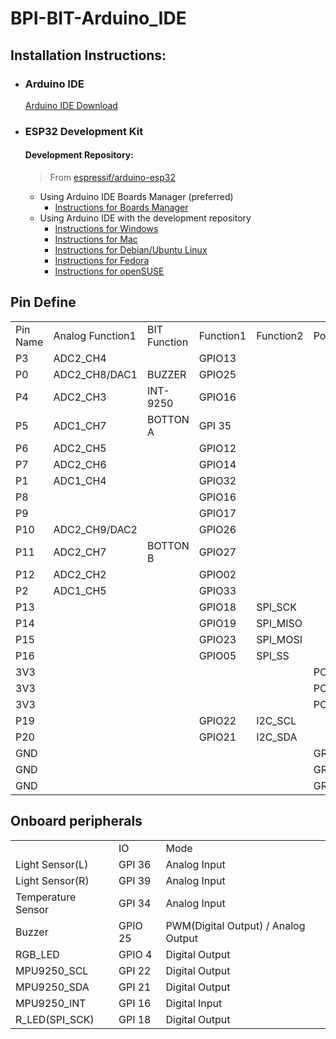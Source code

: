 # BPI-BIT-Arduino_IDE

## Installation Instructions:

+ ### Arduino IDE
    [Arduino IDE Download](https://www.arduino.cc/en/Main/Software)

+ ### ESP32 Development Kit

    #### Development Repository:
    > From [espressif/arduino-esp32](https://github.com/espressif/arduino-esp32)

    - Using Arduino IDE Boards Manager (preferred)
      + [Instructions for Boards Manager](docs/boards_manager.md)
    - Using Arduino IDE with the development repository
      + [Instructions for Windows](docs//windows.md)
      + [Instructions for Mac](docs/mac.md)
      + [Instructions for Debian/Ubuntu Linux](docs/debian_ubuntu.md)
      + [Instructions for Fedora](docs/fedora.md)
      + [Instructions for openSUSE](docs/opensuse.md)

## Pin Define

<table>
  <tr><td>Pin Name</td><td>Analog Function1</td><td>BIT Function</td><td>Function1</td><td>Function2</td><td>Power</td></tr>
  <tr><td>P3</td><td>ADC2_CH4</td><td></td><td>GPIO13</td><td></td><td></td></tr>
  <tr><td>P0</td><td>ADC2_CH8/DAC1</td><td>BUZZER</td><td>GPIO25</td><td></td><td></td></tr>
  <tr><td>P4</td><td>ADC2_CH3</td><td>INT-9250</td><td>GPIO16</td><td></td><td></td></tr>
  <tr><td>P5</td><td>ADC1_CH7</td><td>BOTTON A</td><td>GPI 35</td><td></td><td></td></tr>
  <tr><td>P6</td><td>ADC2_CH5</td><td></td><td>GPIO12</td><td></td><td></td></tr>
  <tr><td>P7</td><td>ADC2_CH6</td><td></td><td>GPIO14</td><td></td><td></td></tr>
  <tr><td>P1</td><td>ADC1_CH4</td><td></td><td>GPIO32</td><td></td><td></td></tr>
  <tr><td>P8</td><td></td><td></td><td>GPIO16</td><td></td><td></td></tr>
  <tr><td>P9</td><td></td><td></td><td>GPIO17</td><td></td><td></td></tr>
  <tr><td>P10</td><td>ADC2_CH9/DAC2</td><td></td><td>GPIO26</td><td></td><td></td></tr>
  <tr><td>P11</td><td>ADC2_CH7</td><td>BOTTON B</td><td>GPIO27</td><td></td><td></td></tr>
  <tr><td>P12</td><td>ADC2_CH2</td><td></td><td>GPIO02</td><td></td><td></td></tr>
  <tr><td>P2</td><td>ADC1_CH5</td><td></td><td>GPIO33</td><td></td><td></td></tr>
  <tr><td>P13</td><td></td><td></td><td>GPIO18</td><td>SPI_SCK</td><td></td></tr>
  <tr><td>P14</td><td></td><td></td><td>GPIO19</td><td>SPI_MISO</td><td></td></tr>
  <tr><td>P15</td><td></td><td></td><td>GPIO23</td><td>SPI_MOSI</td><td></td></tr>
  <tr><td>P16</td><td></td><td></td><td>GPIO05</td><td>SPI_SS</td><td></td></tr>
  <tr><td>3V3</td><td></td><td></td><td></td><td></td><td>POWER:3V3</td></tr>
  <tr><td>3V3</td><td></td><td></td><td></td><td></td><td>POWER:3V3</td></tr>
  <tr><td>3V3</td><td></td><td></td><td></td><td></td><td>POWER:3V3</td></tr>
  <tr><td>P19</td><td></td><td></td><td>GPIO22</td><td>I2C_SCL</td><td></td></tr>
  <tr><td>P20</td><td></td><td></td><td>GPIO21</td><td>I2C_SDA</td><td></td></tr>
  <tr><td>GND</td><td></td><td></td><td></td><td></td><td>GROUND</td></tr>
  <tr><td>GND</td><td></td><td></td><td></td><td></td><td>GROUND</td></tr>
  <tr><td>GND</td><td></td><td></td><td></td><td></td><td>GROUND</td></tr>
</table>

## Onboard peripherals

<table>
  <tr>  <td></td>  <td>IO</td>  <td>Mode</td>    </tr>
  <tr>  <td>Light Sensor(L)</td>  <td>GPI 36</td>    <td>Analog Input</td>  </tr>
  <tr>  <td>Light Sensor(R)</td>  <td>GPI 39</td>    <td>Analog Input</td>  </tr>
  <tr>  <td>Temperature Sensor</td>  <td>GPI 34</td>   <td>Analog Input</td>  </tr>
  <tr>  <td>Buzzer</td>  <td>GPIO 25</td>  <td>PWM(Digital Output) / Analog Output</td>    </tr>
  <tr>  <td>RGB_LED</td>  <td>GPIO 4</td>   <td>Digital Output</td>  </tr>
  <tr>  <td>MPU9250_SCL</td>  <td>GPI 22</td>   <td>Digital Output</td>  </tr>
  <tr>  <td>MPU9250_SDA</td>  <td>GPI 21</td>   <td>Digital Output</td>  </tr>
  <tr>  <td>MPU9250_INT</td>  <td>GPI 16</td>   <td>Digital Input</td>  </tr>
  <tr>  <td>R_LED(SPI_SCK)</td>  <td>GPI 18</td>   <td>Digital Output</td>  </tr>
</table>
